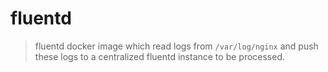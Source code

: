 # fluentd
> fluentd docker image which read logs from `/var/log/nginx` and push these logs to a centralized fluentd instance to be processed.
